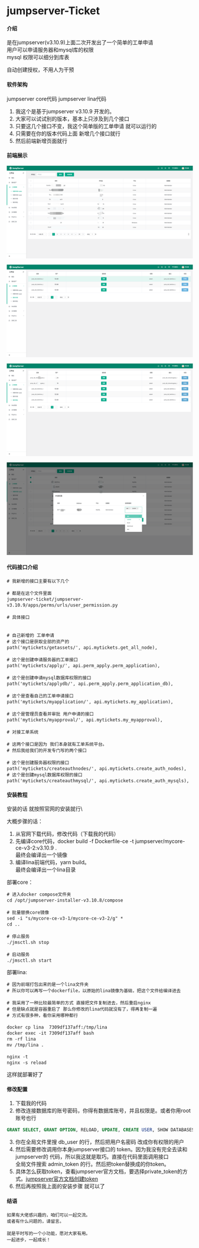 # jumpserver-Ticket

#### 介绍
是在jumpserver(v3.10.9)上面二次开发出了一个简单的工单申请\
用户可以申请服务器和mysql库的权限\
mysql 权限可以细分到库表

自动创建授权，不用人为干预

#### 软件架构
jumpserver core代码
jumpserver lina代码

1. 我这个是基于jumpserver v3.10.9 开发的。
2. 大家可以试试别的版本，基本上只涉及到几个接口
3. 只要这几个接口不变，我这个简单版的工单申请 就可以运行的
4. 只需要在你的版本代码上面 新增几个接口就行
5. 然后前端新增页面就行


#### 前端展示
![1](readme-img/1.png)

![1](readme-img/2.png)

![1](readme-img/3.png)

![1](readme-img/4.png)


#### 代码接口介绍
```shell
# 我新增的接口主要有以下几个

# 都是在这个文件里面
jumpserver-ticket/jumpserver-v3.10.9/apps/perms/urls/user_permission.py

# 具体接口


# 自己新增的 工单申请
# 这个接口是获取全部的资产的 
path('mytickets/getassets/', api.mytickets.get_all_node),

# 这个是创建申请服务器的工单接口
path('mytickets/apply/', api.perm_apply.perm_application),

# 这个是创建申请mysql数据库权限的接口
path('mytickets/applydb/', api.perm_apply.perm_application_db),

# 这个是查看自己的工单申请接口
path('mytickets/myapplication/', api.mytickets.my_application),

# 这个是管理员查看并审批 用户申请的接口
path('mytickets/myapproval/', api.mytickets.my_myapproval),

# 对接工单系统

# 这两个接口是因为 我们本身就有工单系统平台。
# 然后我给我们的开发专门写的两个接口

# 这个是创建服务器权限的接口
path('mytickets/createauthnodes/', api.mytickets.create_auth_nodes),
# 这个是创建mysql数据库权限的接口
path('mytickets/createauthmysql/', api.mytickets.create_auth_mysqls),
```




#### 安装教程

安装的话 就按照官网的安装就行\

大概步骤的话：

1. 从官网下载代码，修改代码（下载我的代码）
2. 先编译core代码，docker build -f Dockerfile-ce -t jumpserver/mycore-ce-v3-2:v3.10.9 .\
    最终会编译出一个镜像
3. 编译lina前端代码，yarn build。\
    最终会编译出一个lina目录

部署core：

```shell
# 进入docker compose文件夹
cd /opt/jumpserver-installer-v3.10.8/compose

# 批量替换core镜像
sed -i "s/mycore-ce-v3-1/mycore-ce-v3-2/g" *
cd ..

# 停止服务
./jmsctl.sh stop

# 启动服务
./jmsctl.sh start
```


部署lina:

```shell
# 因为前端打包出来的是一个lina文件夹
# 所以你可以再写一个dockerfile，以原始的lina镜像为基础，把这个文件给编译进去

# 我采用了一种比较最简单的方式 直接把文件复制进去，然后重启nginx
# 但是缺点就是容器重启了 那么你修改的lina代码就没有了，得再复制一遍
# 方式有很多种，看你采用哪种都行

docker cp lina  7309df137aff:/tmp/lina
docker exec -it 7309df137aff bash
rm -rf lina
mv /tmp/lina .

nginx -t
nginx -s reload
```

这样就部署好了


#### 修改配置

1. 下载我的代码
2. 修改连接数据库的账号密码，你得有数据库账号，并且权限是。或者你用root账号也行
```sql
GRANT SELECT, GRANT OPTION, RELOAD, UPDATE, CREATE USER, SHOW DATABASES ON *.* TO 'xxx'@'xxx';
```
3. 你在全局文件里搜 db_user 的行，然后把用户名密码 改成你有权限的用户
4. 然后需要修改调用你本身jumpserver接口的 token。因为我没有完全去读和jumpserver的 代码，所以我这就是取巧。直接在代码里面调用接口\
全局文件搜索 admin_token 的行。然后把token替换成的你token。
5. 具体怎么获取token，查看jumpserver官方文档，要选择private_token的方式。[jumpserver官方文档创建token](https://docs.jumpserver.org/zh/v4/dev/rest_api/#2-api)
6. 然后再按照我上面的安装步骤 就可以了


#### 结语
```
如果有大佬感兴趣的，咱们可以一起交流。
或者有什么问题的，请留言。

就是平时写的一个小功能，愿对大家有用。
一起进步，一起成长！
```

